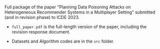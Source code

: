 Full package of the paper "Planning Data Poisoning Attacks on Heterogeneous Recommender Systems in a Multiplayer Setting" submitted (and in revision phase) to ICDE 2023.

* `full_paper.pdf` is the full-length version of the paper, including the revision response document.
<!-- * The full paper without revision document is also available at http://arxiv.org/ as an arxiv entry. -->
<!-- full_paper.pdf is the full version of paper, including the complete revision response document
the first 13 pages are the complete revision response document that contains all new materials
the next 32 pages are the full paper -->
* Datasets and Algorithm codes are in the `src` folder.